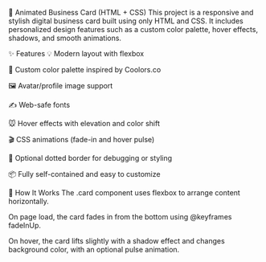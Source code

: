 🪪 Animated Business Card (HTML + CSS)
This project is a responsive and stylish digital business card built using only HTML and CSS. It includes personalized design features such as a custom color palette, hover effects, shadows, and smooth animations.

✨ Features
💡 Modern layout with flexbox

🎨 Custom color palette inspired by Coolors.co

🖼️ Avatar/profile image support

✍️ Web-safe fonts

🐭 Hover effects with elevation and color shift

🎬 CSS animations (fade-in and hover pulse)

🔲 Optional dotted border for debugging or styling

📦 Fully self-contained and easy to customize

🚀 How It Works
The .card component uses flexbox to arrange content horizontally.

On page load, the card fades in from the bottom using @keyframes fadeInUp.

On hover, the card lifts slightly with a shadow effect and changes background color, with an optional pulse animation.
